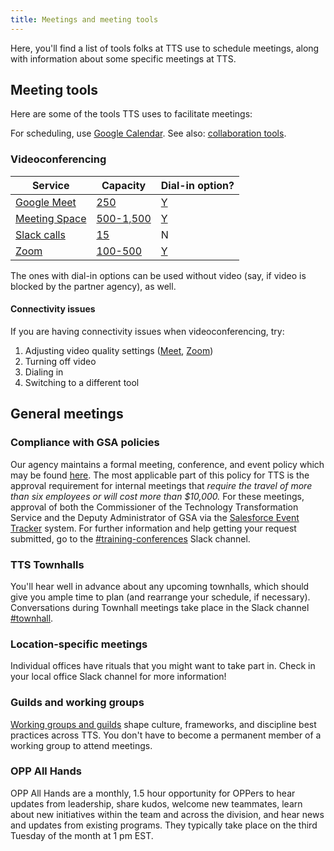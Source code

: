 ```yaml
---
title: Meetings and meeting tools
---
```


Here, you'll find a list of tools folks at TTS use to schedule meetings, along with information about some specific meetings at TTS.

## Meeting tools

Here are some of the tools TTS uses to facilitate meetings:

For scheduling, use [Google Calendar]({{site.baseurl}}/google-calendar/). See also: [collaboration tools]({{site.baseurl}}/collaboration-tools/).

### Videoconferencing

| Service                                                                             | Capacity                                                                                                                                 | Dial-in option?                                                                                                                                           |
| ----------------------------------------------------------------------------------- | ---------------------------------------------------------------------------------------------------------------------------------------- | --------------------------------------------------------------------------------------------------------------------------------------------------------- |
| [Google Meet]({{site.baseurl}}/google-meet/)                                        | [250](https://insite.gsa.gov/employee-resources/information-technology/do-it-yourself-self-help/virtual-and-online-meetings/google-meet) | [Y](https://support.google.com/meet/answer/9518557?hl=en&ref_topic=7192926)                                                                               |
| [Meeting Space]({{site.baseurl}}/gsa-internal-tools/#meeting-space)                 | [500-1,500](https://insite.gsa.gov/topics/information-technology/do-it-yourself-self-help/online-meetings/meeting-space-adobe-connect)   | [Y](https://insite.gsa.gov/topics/information-technology/do-it-yourself-self-help/virtual-and-online-meetings/meeting-space-adobe-connect/audio-controls) |
| [Slack calls](https://slack.com/help/articles/115003498363-Slack-Calls--the-basics) | [15](https://slack.com/help/articles/216771908-Make-calls-in-Slack#start-a-call)                                                         | N                                                                                                                                                         |
| [Zoom]({{site.baseurl}}/zoom/)                                                      | [100-500]({{site.baseurl}}/zoom/#for-meetings-with-over-100-participants)                                                                | [Y](https://support.zoom.us/hc/en-us/articles/201362663-Joining-a-meeting-by-phone)                                                                       |

The ones with dial-in options can be used without video (say, if video is blocked by the partner agency), as well.

#### Connectivity issues

If you are having connectivity issues when videoconferencing, try:

1. Adjusting video quality settings ([Meet](https://support.google.com/a/users/answer/9302964?co=GENIE.Platform%3DAndroid&hl=en#adjust-video-quality), [Zoom](https://support.zoom.us/hc/en-us/articles/201362623-Changing-settings-in-the-desktop-client-or-mobile-app))
1. Turning off video
1. Dialing in
1. Switching to a different tool

## General meetings

### Compliance with GSA policies

Our agency maintains a formal meeting, conference, and event policy which may be found [here](<http://www.gsa.gov/portal/mediaId/205471/fileName/OAS_57851_Conference_and_Event_Management_(Signed_on_January_28__2015).action>). The most applicable part of this policy for TTS is the approval requirement for internal meetings that _require the travel of more than six employees or will cost more than $10,000._ For these meetings, approval of both the Commissioner of the Technology Transformation Service and the Deputy Administrator of GSA via the [Salesforce Event Tracker](https://gsa.my.salesforce.com/a1b/o) system. For further information and help getting your request submitted, go to the [#training-conferences](https://gsa-tts.slack.com/messages/training-conferences) Slack channel.

### TTS Townhalls

You'll hear well in advance about any upcoming townhalls, which should give you ample time to plan (and rearrange your schedule, if necessary). Conversations during Townhall meetings take place in the Slack channel [#townhall](https://gsa-tts.slack.com/messages/townhall).

### Location-specific meetings

Individual offices have rituals that you might want to take part in. Check in your local office Slack channel for more information!

### Guilds and working groups

[Working groups and guilds]({{site.baseurl}}/working-groups-and-guilds-101) shape culture, frameworks, and discipline best practices across TTS. You don't have to become a permanent member of a working group to attend meetings.

### OPP All Hands

OPP All Hands are a monthly, 1.5 hour opportunity for OPPers to hear updates from leadership, share kudos, welcome new teammates, learn about new initiatives within the team and across the division, and hear news and updates from existing programs. They typically take place on the third Tuesday of the month at 1 pm EST.
